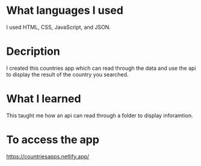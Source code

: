 # What languages I used
I used HTML, CSS, JavaScript, and JSON.
# Decription
I created this countries app which can read through the data and use the api to display the result of the country you searched.
# What I learned
This taught me how an api can read through a folder to display inforamtion.
# To access the app
https://countriesapps.netlify.app/

